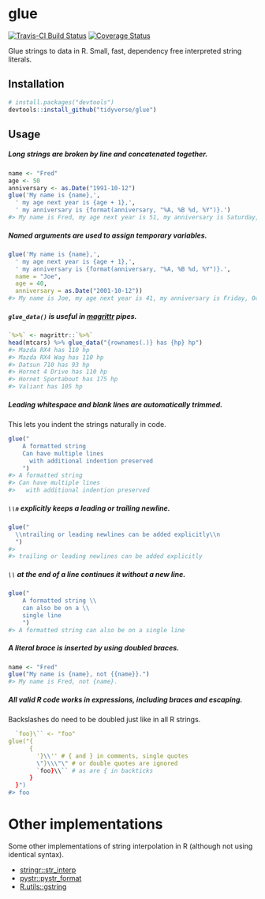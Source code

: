 
<!-- README.md is generated from README.Rmd. Please edit that file -->
glue
====

[![Travis-CI Build Status](https://travis-ci.org/tidyverse/glue.svg?branch=master)](https://travis-ci.org/tidyverse/glue) [![Coverage Status](https://img.shields.io/codecov/c/github/tidyverse/glue/master.svg)](https://codecov.io/github/tidyverse/glue?branch=master)

Glue strings to data in R. Small, fast, dependency free interpreted string literals.

Installation
------------

``` r
# install.packages("devtools")
devtools::install_github("tidyverse/glue")
```

Usage
-----

##### Long strings are broken by line and concatenated together.

``` r
name <- "Fred"
age <- 50
anniversary <- as.Date("1991-10-12")
glue('My name is {name},',
  ' my age next year is {age + 1},',
  ' my anniversary is {format(anniversary, "%A, %B %d, %Y")}.')
#> My name is Fred, my age next year is 51, my anniversary is Saturday, October 12, 1991.
```

##### Named arguments are used to assign temporary variables.

``` r
glue('My name is {name},',
  ' my age next year is {age + 1},',
  ' my anniversary is {format(anniversary, "%A, %B %d, %Y")}.',
  name = "Joe",
  age = 40,
  anniversary = as.Date("2001-10-12"))
#> My name is Joe, my age next year is 41, my anniversary is Friday, October 12, 2001.
```

##### `glue_data()` is useful in [magrittr](https://cran.r-project.org/package=magrittr) pipes.

``` r
`%>%` <- magrittr::`%>%`
head(mtcars) %>% glue_data("{rownames(.)} has {hp} hp")
#> Mazda RX4 has 110 hp
#> Mazda RX4 Wag has 110 hp
#> Datsun 710 has 93 hp
#> Hornet 4 Drive has 110 hp
#> Hornet Sportabout has 175 hp
#> Valiant has 105 hp
```

##### Leading whitespace and blank lines are automatically trimmed.

This lets you indent the strings naturally in code.

``` r
glue("
    A formatted string
    Can have multiple lines
      with additional indention preserved
    ")
#> A formatted string
#> Can have multiple lines
#>   with additional indention preserved
```

##### `\\n` explicitly keeps a leading or trailing newline.

``` r
glue("
  \\ntrailing or leading newlines can be added explicitly\\n
  ")
#> 
#> trailing or leading newlines can be added explicitly
```

##### `\\` at the end of a line continues it without a new line.

``` r
glue("
    A formatted string \\
    can also be on a \\
    single line
    ")
#> A formatted string can also be on a single line
```

##### A literal brace is inserted by using doubled braces.

``` r
name <- "Fred"
glue("My name is {name}, not {{name}}.")
#> My name is Fred, not {name}.
```

##### All valid R code works in expressions, including braces and escaping.

Backslashes do need to be doubled just like in all R strings.

``` r
  `foo}\`` <- "foo"
glue("{
      {
        '}\\'' # { and } in comments, single quotes
        \"}\\\"\" # or double quotes are ignored
        `foo}\\`` # as are { in backticks
      }
  }")
#> foo
```

Other implementations
=====================

Some other implementations of string interpolation in R (although not using identical syntax).

-   [stringr::str\_interp](http://stringr.tidyverse.org/reference/str_interp.html)
-   [pystr::pystr\_format](https://cran.r-project.org/package=pystr)
-   [R.utils::gstring](https://cran.r-project.org/package=R.utils)
